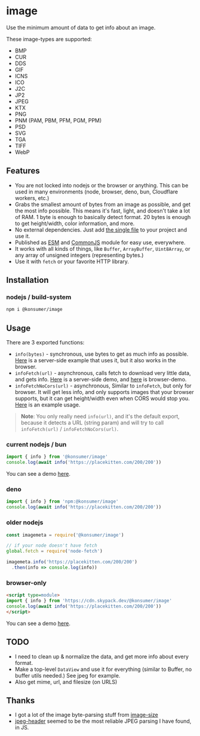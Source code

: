 # image

Use the minimum amount of data to get info about an image.

These image-types are supported:

- BMP
- CUR
- DDS
- GIF
- ICNS
- ICO
- J2C
- JP2
- JPEG
- KTX
- PNG
- PNM (PAM, PBM, PFM, PGM, PPM)
- PSD
- SVG
- TGA
- TIFF
- WebP

## Features


- You are not locked into nodejs or the browser or anything. This can be used in many environments (node, browser, deno, bun, Cloudflare workers, etc.)
- Grabs the smallest amount of bytes from an image as possible, and get the most info possible. This means it's fast, light, and doesn't take a lot of RAM. 1 byte is enough to basically detect format. 20 bytes is enough to get height/width, color information, and more.
- No external dependencies. Just add [the single file](https://cdn.jsdelivr.net/npm/@konsumer/image/dist/index.mjs) to your project and use it.
- Published as [ESM](https://cdn.jsdelivr.net/npm/@konsumer/image/dist/index.mjs) and [CommonJS](https://cdn.jsdelivr.net/npm/@konsumer/image/dist/index.cjs) module for easy use, everywhere.
- It works with all kinds of things, like `Buffer`, `ArrayBuffer`, `Uint8Array`, or any array of unsigned integers (representing bytes.)
- Use it with `fetch` or your favorite HTTP library.


## Installation

### nodejs / build-system

```sh
npm i @konsumer/image
```


## Usage

There are 3 exported functions:

- `info(bytes)` - synchronous, use bytes to get as much info as possible. [Here](https://codesandbox.io/p/sandbox/mutable-pine-4403q5) is a server-side example that uses it, but it also works in the browser.
- `infoFetch(url)` - asynchronous, calls fetch to download very little data, and gets info. [Here](https://codesandbox.io/p/sandbox/mutable-pine-4403q5) is a server-side demo, and [here](https://codepen.io/konsumer/pen/gOBBYgP?editors=1000) is browser-demo.
- `infoFetchNoCors(url)` - asynchronous, Similar to `infoFetch`, but only for browser. It will get less info, and only supports images that your browser supports, but it can get height/width even when CORS would stop you. [Here](https://codepen.io/konsumer/pen/oNaazaP?editors=1000) is an example usage.


> **Note**: You only really need `info(url)`, and it's the default export, because it detects a URL (string param) and will try to call  `infoFetch(url)` / `infoFetchNoCors(url)`.


### current nodejs / bun

```js
import { info } from '@konsumer/image'
console.log(await info('https://placekitten.com/200/200'))
```

You can see a demo [here](https://codesandbox.io/p/sandbox/mutable-pine-4403q5).


### deno

```js
import { info } from 'npm:@konsumer/image'
console.log(await info('https://placekitten.com/200/200'))
```

### older nodejs

```js
const imagemeta = require('@konsumer/image')

// if your node doesn't have fetch
global.fetch = require('node-fetch')

imagemeta.info('https://placekitten.com/200/200')
  .then(info => console.log(info))
```

### browser-only

```html
<script type=module>
import { info } from 'https://cdn.skypack.dev/@konsumer/image'
console.log(await info('https://placekitten.com/200/200'))
</script>
```

You can see a demo [here](https://codepen.io/konsumer/pen/gOBBYgP?editors=1000).

## TODO

- I need to clean up & normalize the data, and get more info about every format.
- Make a top-level `DataView` and use it for everything (similar to Buffer, no buffer utils needed.) See jpeg for example.
- Also get mime, url, and filesize (on URLS)


## Thanks

- I got a lot of the image byte-parsing stuff from [image-size](https://github.com/image-size/image-size)
- [jpeg-header](https://viereck.ch/jpeg-header/) seemed to be the most reliable JPEG parsing I have found, in JS.
